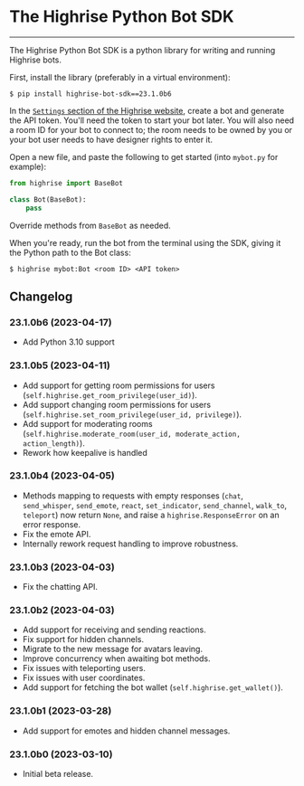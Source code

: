 # The Highrise Python Bot SDK

---

The Highrise Python Bot SDK is a python library for writing and running Highrise bots.

First, install the library (preferably in a virtual environment):

```shell
$ pip install highrise-bot-sdk==23.1.0b6
```

In the [`Settings` section of the Highrise website](https://highrise.game/account/settings), create a bot and generate the API token. You'll need the token to start your bot later.
You will also need a room ID for your bot to connect to; the room needs to be owned by you or your bot user needs to have designer rights to enter it.

Open a new file, and paste the following to get started (into `mybot.py` for example):

```python
from highrise import BaseBot

class Bot(BaseBot):
    pass
```

Override methods from `BaseBot` as needed.

When you're ready, run the bot from the terminal using the SDK, giving it the Python path to the Bot class:

```
$ highrise mybot:Bot <room ID> <API token>
```

## Changelog

### 23.1.0b6 (2023-04-17)

- Add Python 3.10 support

### 23.1.0b5 (2023-04-11)

- Add support for getting room permissions for users (`self.highrise.get_room_privilege(user_id)`).
- Add support changing room permissions for users (`self.highrise.set_room_privilege(user_id, privilege)`).
- Add support for moderating rooms (`self.highrise.moderate_room(user_id, moderate_action, action_length)`). 
- Rework how keepalive is handled

### 23.1.0b4 (2023-04-05)

- Methods mapping to requests with empty responses (`chat`, `send_whisper`, `send_emote`, `react`, `set_indicator`, `send_channel`, `walk_to`, `teleport`) now return `None`, and raise a `highrise.ResponseError` on an error response.
- Fix the emote API.
- Internally rework request handling to improve robustness.

### 23.1.0b3 (2023-04-03)

- Fix the chatting API.

### 23.1.0b2 (2023-04-03)

- Add support for receiving and sending reactions.
- Fix support for hidden channels.
- Migrate to the new message for avatars leaving.
- Improve concurrency when awaiting bot methods.
- Fix issues with teleporting users.
- Fix issues with user coordinates.
- Add support for fetching the bot wallet (`self.highrise.get_wallet()`).

### 23.1.0b1 (2023-03-28)

- Add support for emotes and hidden channel messages.

### 23.1.0b0 (2023-03-10)

- Initial beta release.
